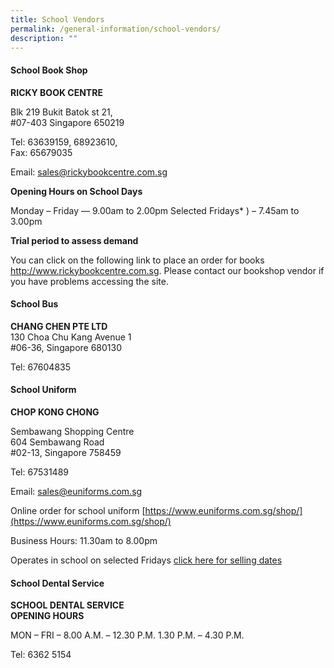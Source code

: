 ```yaml
---
title: School Vendors
permalink: /general-information/school-vendors/
description: ""
---
```

#### School Book Shop
**RICKY BOOK CENTRE**

Blk 219 Bukit Batok st 21, <br>
#07-403 Singapore 650219

Tel: 63639159, 68923610,<br> 
Fax: 65679035

Email: sales@rickybookcentre.com.sg

**Opening Hours on School Days**

Monday – Friday — 9.00am to 2.00pm
Selected Fridays* ) – 7.45am to 3.00pm

**Trial period to assess demand**

You can click on the following link to place an order for  books http://www.rickybookcentre.com.sg. Please contact our bookshop vendor  if you have problems accessing the site.

#### School Bus
**CHANG CHEN PTE LTD**<br>
130 Choa Chu Kang Avenue 1<br>
#06-36,
Singapore 680130

Tel: 67604835

#### School Uniform
**CHOP KONG CHONG**

Sembawang Shopping Centre<br>
604 Sembawang Road<br>
#02-13, Singapore 758459

Tel: 67531489

Email: sales@euniforms.com.sg

Online order for school uniform
[https://www.euniforms.com.sg/shop/](https://www.euniforms.com.sg/shop/)

Business Hours: 11.30am to 8.00pm

Operates in school on selected Fridays 
[click here for selling dates](/files/2023%20Selling%20Date%20for%20ADM.pdf)

#### School Dental Service
**SCHOOL DENTAL SERVICE**<br>
**OPENING HOURS**

MON – FRI   –   8.00 A.M. – 12.30 P.M.
1.30 P.M. – 4.30 P.M.

Tel: 6362 5154